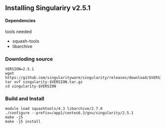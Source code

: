 ## Installing Singulariry v2.5.1

#### Dependencies

tools needed
* squash-tools
* libarchive

### Downloding source 

```
VERSION=2.5.1
wget https://github.com/singularityware/singularity/releases/download/$VERSION/singularity-$VERSION.tar.gz
tar xvf singularity-$VERSION.tar.gz
cd singularity-$VERSION
```

### Build and Install
```
module load squashtools/4.3 libarchive/2.7.0
./configure --prefix=/app1/centos6.3/gnu/singularity/2.5.1
make -j5
make -j5 install

```